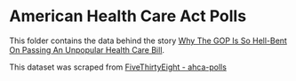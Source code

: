 # American Health Care Act Polls

This folder contains the data behind the story [Why The GOP Is So Hell-Bent On Passing An Unpopular Health Care Bill](https://fivethirtyeight.com/features/why-the-gop-is-so-hell-bent-on-passing-an-unpopular-health-care-bill).

This dataset was scraped from [FiveThirtyEight - ahca-polls](https://github.com/fivethirtyeight/data/tree/master/ahca-polls)